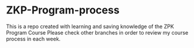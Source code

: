 # ZKP-Program-process
This is a repo created with learning and saving knowledge of the ZPK Program Course
Please check other branches in order to review my course process in each week.
